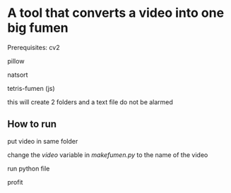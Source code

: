 # A tool that converts a video into one big fumen
Prerequisites:
cv2

pillow

natsort

tetris-fumen (js)

this will create 2 folders and a text file do not be alarmed

## How to run
put video in same folder

change the *video* variable in *makefumen.py* to the name of the video

run python file

profit
